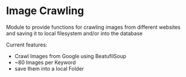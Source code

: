 # Image Crawling

Module to provide functions for crawling images from different websites and saving it
to local filesystem and/or into the database

Current features:
- Crawl Images from Google using BeatufilSoup
- ~80 Images per Keyword
- save them into a local Folder
